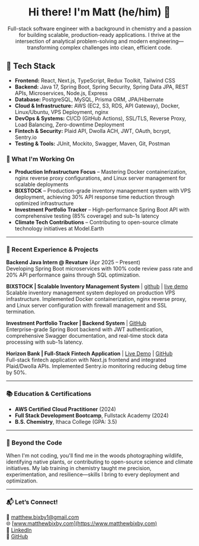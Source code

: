 <h1 align="center">Hi there! I'm Matt (he/him) 👋</h1>
<p align="center">Full-stack software engineer with a background in chemistry and a passion for building scalable, production-ready applications. I thrive at the intersection of analytical problem-solving and modern engineering—transforming complex challenges into clean, efficient code.</p>


## 🔧 Tech Stack
- **Frontend:** React, Next.js, TypeScript, Redux Toolkit, Tailwind CSS
- **Backend:** Java 17, Spring Boot, Spring Security, Spring Data JPA, REST APIs, Microservices, Node.js, Express
- **Database:** PostgreSQL, MySQL, Prisma ORM, JPA/Hibernate
- **Cloud & Infrastructure:** AWS (EC2, S3, RDS, API Gateway), Docker, Linux/Ubuntu, VPS Deployment, nginx
- **DevOps & Systems:** CI/CD (GitHub Actions), SSL/TLS, Reverse Proxy, Load Balancing, Zero-downtime Deployment
- **Fintech & Security:** Plaid API, Dwolla ACH, JWT, OAuth, bcrypt, Sentry.io
- **Testing & Tools:** JUnit, Mockito, Swagger, Maven, Git, Postman


### 🌱 What I'm Working On

- **Production Infrastructure Focus** – Mastering Docker containerization, nginx reverse proxy configurations, and Linux server management for scalable deployments
- **BIXSTOCK** – Production-grade inventory management system with VPS deployment, achieving 30% API response time reduction through optimized infrastructure
- **Investment Portfolio Tracker** – High-performance Spring Boot API with comprehensive testing (85% coverage) and sub-1s latency
- **Climate Tech Contributions** – Contributing to open-source climate technology initiatives at Model.Earth

---

### 💼 Recent Experience & Projects

**Backend Java Intern @ Revature** (Apr 2025 – Present)  
Developing Spring Boot microservices with 100% code review pass rate and 20% API performance gains through SQL optimization.

**BIXSTOCK | Scalable Inventory Management System** | [github](https://github.com/mattbixby123/InventoryManagement) | [live demo](https://inventory.matthewbixby.com)
Scalable inventory management system deployed on production VPS infrastructure. Implemented Docker containerization, nginx reverse proxy, and Linux server configuration with firewall management and SSL termination.

**Investment Portfolio Tracker | Backend System** | [GitHub](https://github.com/mbixby/investment-tracker)  
Enterprise-grade Spring Boot backend with JWT authentication, comprehensive Swagger documentation, and real-time stock data processing with sub-1s latency.

**Horizon Bank | Full-Stack Fintech Application** | [Live Demo](https://horizon-bank-demo.netlify.app/) | [GitHub](https://github.com/mbixby/horizon-bank)  
Full-stack fintech application with Next.js frontend and integrated Plaid/Dwolla APIs. Implemented Sentry.io monitoring reducing debug time by 50%.

---

### 📚 Education & Certifications

- **AWS Certified Cloud Practitioner** (2024)  
- **Full Stack Development Bootcamp**, Fullstack Academy (2024)  
- **B.S. Chemistry**, Ithaca College (GPA: 3.5)

---

### 🌿 Beyond the Code

When I'm not coding, you'll find me in the woods photographing wildlife, identifying native plants, or contributing to open-source science and climate initiatives. My lab training in chemistry taught me precision, experimentation, and resilience—skills I bring to every deployment and optimization.

---

### 📬 Let’s Connect!

📧 [matthew.bixby1@gmail.com](mailto:matthew.bixby1@gmail.com)  
🌐 [www.matthewbixby.com](https://www.matthewbixby.com)  
🔗 [LinkedIn](https://www.linkedin.com/in/matthew-bixby/)  
🐙 [GitHub](https://github.com/mbixby)

